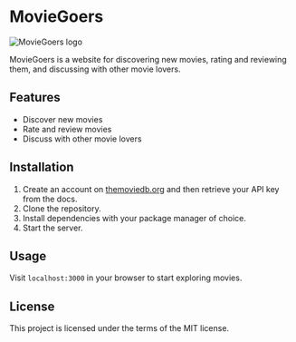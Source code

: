 # MovieGoers

![MovieGoers logo](src/assets/Screenshot%202023-11-30%20at%202.33.04 PM.png)

MovieGoers is a website for discovering new movies, rating and reviewing them, and discussing with other movie lovers.

## Features

- Discover new movies
- Rate and review movies
- Discuss with other movie lovers

## Installation

1. Create an account on [themoviedb.org](https://developer.themoviedb.org/docs) and then retrieve your API key from the docs.
2. Clone the repository.
3. Install dependencies with your package manager of choice.
4. Start the server.

## Usage

Visit `localhost:3000` in your browser to start exploring movies.

## License

This project is licensed under the terms of the MIT license.
